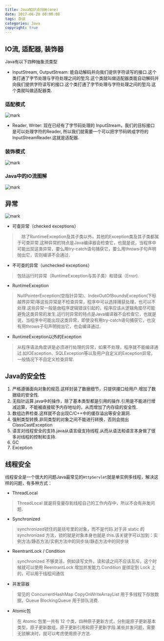 ```yaml
---
title: Java知识点归纳(one)
date: 2017-06-20 00:00:08
tags: 杂谈
categories: Java
copyright: true
---
```

## IO流, 适配器, 装饰器
Java有以下四种抽象流类型

* InputStream, OutputStream: 能自动解码并向我们提供字符读写的接口.这个类打通了字节处理与字符处理之间的堑沟.这个类就叫做适配器类能自动解码并向我们提供字符读写的接口.这个类打通了字节处理与字符处理之间的堑沟.这个类就叫做适配器类.
### 适配模式
![mark](http://os3e5ayd1.bkt.clouddn.com/blog/170703/2Ac228C7Ji.png?imageslim)

* Reader, Writer: 现在已经有了字节码处理的 InputStream，我们的目标接口是可以处理字符的Reader, 所以我们就需要一个可以把字节码转成字符的 InputStreamReader.这就是适配器.
### 装饰模式
![mark](http://os3e5ayd1.bkt.clouddn.com/blog/170703/8AeC8gcbBG.png?imageslim)

### Java中的IO流图解
![mark](http://os3e5ayd1.bkt.clouddn.com/blog/170703/LJlA0D56k1.png?imageslim)

## 异常
![mark](http://os3e5ayd1.bkt.clouddn.com/blog/170703/FD85D8918h.png?imageslim)
<!-- more -->
* 可查异常（checked exceptions）
>　除了RuntimeException及其子类以外，其他的Exception类及其子类都属于可查异常.这种异常的特点是Java编译器会检查它，也就是说，当程序中可能出现这类异常，要么用try-catch语句捕获它，要么用throws子句声明抛出它，否则编译不会通过．
* 不可查的异常（unchecked exceptions）
> 包括运行时异常（RuntimeException与其子类）和错误（Error).
* RuntimeException
> NullPointerException(空指针异常)、IndexOutOfBoundsException(下标越界异常)等这些异常是不检查异常，程序中可以选择捕获处理，也可以不处理.这些异常一般是由程序逻辑错误引起的，程序应该从逻辑角度尽可能避免这类异常的发生.运行时异常的特点是Java编译器不会检查它，也就是说，当程序中可能出现这类异常，即使没有用try-catch语句捕获它，也没有用throws子句声明抛出它，也会编译通过.
* RuntimeException以外的Exception
> 从程序语法角度讲是必须进行处理的异常，如果不处理，程序就不能编译通过.如IOException、SQLException等以及用户自定义的Exception异常，一般情况下不自定义检查异常.


## Java的安全性
1. 严格遵循面向对象的规范.这样封装了数据细节，只提供接口给用户.增加了数据级的安全性.
2. 无指针运算.java中的操作，除了基本类型都是引用的操作.引用是不能进行增减运算，不能被直接赋予内存地址的，从而增加了内存级的安全性.
3. 数组边界检查.这样就不会出现C/C++中的缓存溢出等安全漏洞.
4. 强制类型转换.非同类型的对象之间不能进行转换，否则会抛出ClassCastException
5. 语言对线程安全的支持.java从语言级支持线程.从而从语法和语言本身做了很多对线程的控制和支持.
6. GC
7. Exception

## 线程安全
线程安全是一个很大的问题Java最常见的`HttpServlet`就是单实例多线程，解决这样的问题，有多种方式：

* ThreadLocal
> ThreadLocal 就是将变量存到线程自己的工作内存中，所以不会有并发问题.
* Synchronized
> synchronized锁住的是括号里的对象，而不是代码.对于非 static 的 synchronized 方法，锁的就是对象本身也就是 this.该关键字可以加到：实例方法/静态方法/实例方法中的同步块/静态方法中的同步块
* ReentrantLock / Condition
> synchronized 不够灵活，例如读写文件，读和读之间不应该互斥，这个时候就可以使用 ReentrantLock 增加并发能力.Condition 是绑定到 Lock 上的，可以用于线程间通信

* 并发容器
> 常见的 ConcurrentHashMap CopyOnWriteArrayList 用于多线程下存放数据，Queue BlockingQueue 用于排队消费.

* Atomic包 
> 在 Atomic 包里一共有 12 个类，四种原子更新方式，分别是原子更新基本类型，原子更新数组，原子更新引用和原子更新字段.某些并发问题，需要无锁解决时，就可以考虑使用原子方法.